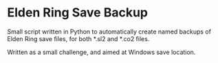 # Elden Ring Save Backup

Small script written in Python to automatically create named backups
of Elden Ring save files, for both \*.sl2 and \*.co2 files.

Written as a small challenge, and aimed at Windows save location.
